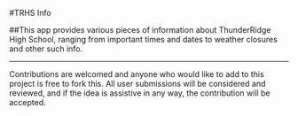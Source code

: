 #TRHS Info

##This app provides various pieces of information about ThunderRidge High School, ranging from important times and dates to weather closures and other such info.
___________________

Contributions are welcomed and anyone who would like to add to this project is free to fork this. All user submissions will be considered and reviewed, and if the idea is assistive in any way, the contribution will be accepted.
